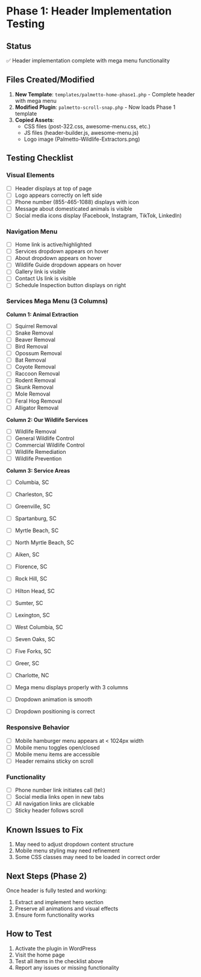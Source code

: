 # Phase 1: Header Implementation Testing

## Status
✅ Header implementation complete with mega menu functionality

## Files Created/Modified
1. **New Template**: `templates/palmetto-home-phase1.php` - Complete header with mega menu
2. **Modified Plugin**: `palmetto-scroll-snap.php` - Now loads Phase 1 template
3. **Copied Assets**:
   - CSS files (post-322.css, awesome-menu.css, etc.)
   - JS files (header-builder.js, awesome-menu.js)
   - Logo image (Palmetto-Wildlife-Extractors.png)

## Testing Checklist

### Visual Elements
- [ ] Header displays at top of page
- [ ] Logo appears correctly on left side
- [ ] Phone number (855-465-1088) displays with icon
- [ ] Message about domesticated animals is visible
- [ ] Social media icons display (Facebook, Instagram, TikTok, LinkedIn)

### Navigation Menu
- [ ] Home link is active/highlighted
- [ ] Services dropdown appears on hover
- [ ] About dropdown appears on hover
- [ ] Wildlife Guide dropdown appears on hover
- [ ] Gallery link is visible
- [ ] Contact Us link is visible
- [ ] Schedule Inspection button displays on right

### Services Mega Menu (3 Columns)
**Column 1: Animal Extraction**
- [ ] Squirrel Removal
- [ ] Snake Removal
- [ ] Beaver Removal
- [ ] Bird Removal
- [ ] Opossum Removal
- [ ] Bat Removal
- [ ] Coyote Removal
- [ ] Raccoon Removal
- [ ] Rodent Removal
- [ ] Skunk Removal
- [ ] Mole Removal
- [ ] Feral Hog Removal
- [ ] Alligator Removal

**Column 2: Our Wildlife Services**
- [ ] Wildlife Removal
- [ ] General Wildlife Control
- [ ] Commercial Wildlife Control
- [ ] Wildlife Remediation
- [ ] Wildlife Prevention

**Column 3: Service Areas**
- [ ] Columbia, SC
- [ ] Charleston, SC
- [ ] Greenville, SC
- [ ] Spartanburg, SC
- [ ] Myrtle Beach, SC
- [ ] North Myrtle Beach, SC
- [ ] Aiken, SC
- [ ] Florence, SC
- [ ] Rock Hill, SC
- [ ] Hilton Head, SC
- [ ] Sumter, SC
- [ ] Lexington, SC
- [ ] West Columbia, SC
- [ ] Seven Oaks, SC
- [ ] Five Forks, SC
- [ ] Greer, SC
- [ ] Charlotte, NC

- [ ] Mega menu displays properly with 3 columns
- [ ] Dropdown animation is smooth
- [ ] Dropdown positioning is correct

### Responsive Behavior
- [ ] Mobile hamburger menu appears at < 1024px width
- [ ] Mobile menu toggles open/closed
- [ ] Mobile menu items are accessible
- [ ] Header remains sticky on scroll

### Functionality
- [ ] Phone number link initiates call (tel:)
- [ ] Social media links open in new tabs
- [ ] All navigation links are clickable
- [ ] Sticky header follows scroll

## Known Issues to Fix
1. May need to adjust dropdown content structure
2. Mobile menu styling may need refinement
3. Some CSS classes may need to be loaded in correct order

## Next Steps (Phase 2)
Once header is fully tested and working:
1. Extract and implement hero section
2. Preserve all animations and visual effects
3. Ensure form functionality works

## How to Test
1. Activate the plugin in WordPress
2. Visit the home page
3. Test all items in the checklist above
4. Report any issues or missing functionality